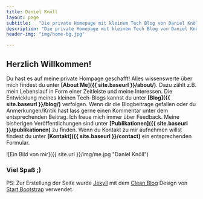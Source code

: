 ```yaml
---
title: Daniel Knöll
layout: page
subtitle:   "Die private Homepage mit kleinem Tech Blog von Daniel Knöll"
description: "Die private Homepage mit kleinem Tech Blog von Daniel Knöll. Hier findest du neben technischen Blogbeiträgen auch den  Lebenslauf und meine  Veröffentlichungen."
header-img: "img/home-bg.jpg"

---
```


## Herzlich Willkommen!
Du hast es auf meine private Hompage geschafft! Alles wissenswerte über mich findest du unter 
**[About Me]({{ site.baseurl }}/about/)**. Dazu zählt z.B. mein Lebenslauf in Form einer Zeitleiste und meine Interessen. 
Die Entwicklung meines kleinen Tech-Blogs kannst du unter 
**[Blog]({{ site.baseurl }}/blog/)** verfolgen. Wenn dir die Blogbeitrage gefallen oder du Anmerkungen/Kritik 
hast lass gerne einen Kommentar unter dem entsprechenden Beitrag. Ich freue mich immer über Feedback. Meine bisherigen 
Veröffentlichungen sind unter **[Publikationen]({{ site.baseurl }}/publikationen)** zu finden. Wenn du Kontakt zu mir 
aufnehmen willst findest du unter **[Kontakt]({{ site.baseurl }}/contact)** ein entsprechenden Formular.

![Ein Bild von mir]({{ site.url }}/img/me.jpg "Daniel Knöll")

### Viel Spaß ;)

PS: Zur Erstellung der Seite wurde [Jekyll](https://jekyllrb.com/)  mit dem 
[Clean Blog](https://github.com/BlackrockDigital/startbootstrap-clean-blog-jekyll) Design von 
[Start Bootstrap](https://startbootstrap.com/) verwendet. 